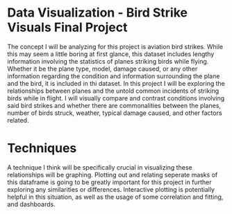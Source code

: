  # Data Visualization - Bird Strike Visuals Final Project
The concept I will be analyzing for this project is aviation bird strikes. While this may seem a little boring at first glance, this dataset includes lengthy information involving the statistics of planes striking birds while flying. Whether it be the plane type, model, damage caused, or any other information regarding the condition and information surrounding the plane and the bird, it is included in thi dataset. In this project I will be exploring the relationships between planes and the untold common incidents of striking birds while in flight. I will visually compare and contrast conditions involving said bird strikes and whether there are commonalities between the planes, number of birds struck, weather, typical damage caused, and other factors related. 
# Techniques
A technique I think will be specifically crucial in visualizing these relationships will be graphing. Plotting out and relating seperate masks of this dataframe is going to be greatly important for this project in further exploring any similarities or differences. Interactive plotting is potentially helpful in this situation, as well as the usage of some correlation and fitting, and dashboards.